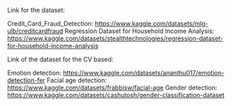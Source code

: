Link for the dataset:

Credit_Card_Fraud_Detection: https://www.kaggle.com/datasets/mlg-ulb/creditcardfraud
Regression Dataset for Household Income Analysis: https://www.kaggle.com/datasets/stealthtechnologies/regression-dataset-for-household-income-analysis

Link of the dataset for the CV based:

Emotion detection: https://www.kaggle.com/datasets/ananthu017/emotion-detection-fer
Facial age detection: https://www.kaggle.com/datasets/frabbisw/facial-age
Gender detection: https://www.kaggle.com/datasets/cashutosh/gender-classification-dataset
